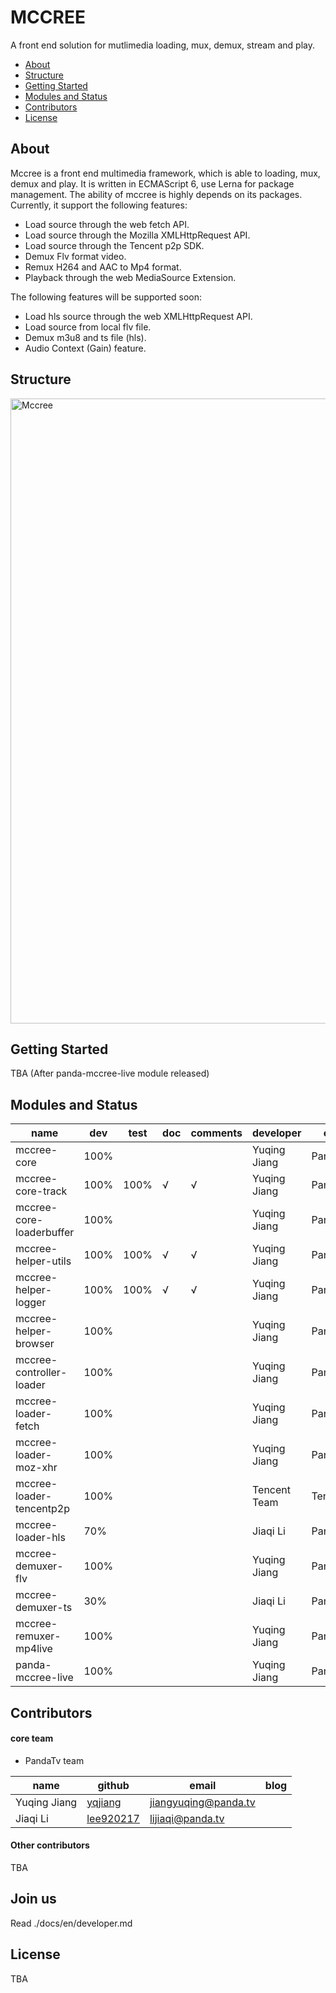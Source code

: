# MCCREE

A front end solution for mutlimedia loading, mux, demux, stream and play.

- [About](#about)
- [Structure](#structure)
- [Getting Started](#getting-started)
- [Modules and Status](#modules-and-status)
- [Contributors](#license)
- [License](#license)

## About

Mccree is a front end multimedia framework, which is able to loading, mux, demux and play. It is written in ECMAScript 6, use Lerna for package management. The ability of mccree is highly depends on its packages. Currently, it support the following features:
- Load source through the web fetch API.
- Load source through the Mozilla XMLHttpRequest API.
- Load source through the Tencent p2p SDK.
- Demux Flv format video.
- Remux H264 and AAC to Mp4 format.
- Playback through the web MediaSource Extension.
  
The following features will be supported soon:

- Load hls source through the web XMLHttpRequest API.
- Load source from local flv file.
- Demux m3u8 and ts file (hls).
- Audio Context (Gain) feature.


## Structure

<img alt="Mccree" src="https://www.processon.com/chart_image/59817f6fe4b06886663b776b.png" width="1000">


## Getting Started
TBA (After panda-mccree-live module released)

## Modules and Status
|name|dev|test|doc|comments|developer|org|status|
|---|---|---|---|---|---|---|---|
|mccree-core|100%||||Yuqing Jiang|PandaTv|realesed|
|mccree-core-track|100%|100%|√|√|Yuqing Jiang|PandaTv|realesed|
|mccree-core-loaderbuffer|100%||||Yuqing Jiang|PandaTv|realesed|
|mccree-helper-utils|100%|100%|√|√|Yuqing Jiang|PandaTv|realesed|
|mccree-helper-logger|100%|100%|√|√|Yuqing Jiang|PandaTv|realesed|
|mccree-helper-browser|100%||||Yuqing Jiang|PandaTv|---|
|mccree-controller-loader|100%||||Yuqing Jiang|PandaTv|---|
|mccree-loader-fetch|100%||||Yuqing Jiang|PandaTv|---|
|mccree-loader-moz-xhr|100%||||Yuqing Jiang|PandaTv|---|
|mccree-loader-tencentp2p|100%||||Tencent Team|Tencent|---|
|mccree-loader-hls|70%||||Jiaqi Li|PandaTv|---|
|mccree-demuxer-flv|100%||||Yuqing Jiang|PandaTv|---|
|mccree-demuxer-ts|30%||||Jiaqi Li|PandaTv|---|
|mccree-remuxer-mp4live|100%||||Yuqing Jiang|PandaTv|---|
|panda-mccree-live|100%||||Yuqing Jiang|PandaTv|---|


## Contributors

#### core team
- PandaTv team

|name|github|email|blog|
|---|---|---|---|
|Yuqing Jiang|[yqjiang](https://github.com/yqjiang)|jiangyuqing@panda.tv||
|Jiaqi Li|[lee920217](https://github.com/lee920217)|lijiaqi@panda.tv||

#### Other contributors
TBA 

## Join us
Read ./docs/en/developer.md

## License
TBA
